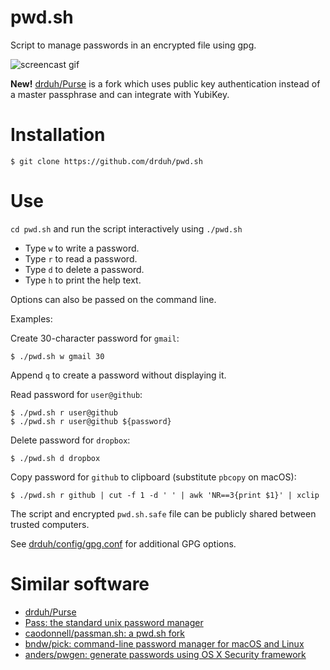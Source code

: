 # pwd.sh

Script to manage passwords in an encrypted file using gpg.

![screencast gif](https://i.imgur.com/sQoF3VN.gif)

**New!** [drduh/Purse](https://github.com/drduh/Purse) is a fork which uses public key authentication instead of a master passphrase and can integrate with YubiKey.

# Installation

```console
$ git clone https://github.com/drduh/pwd.sh
```

# Use

`cd pwd.sh` and run the script interactively using `./pwd.sh`

* Type `w` to write a password.
* Type `r` to read a password.
* Type `d` to delete a password.
* Type `h` to print the help text.

Options can also be passed on the command line.

Examples:

Create 30-character password for `gmail`:

```console
$ ./pwd.sh w gmail 30
```

Append `q` to create a password without displaying it.

Read password for `user@github`:

```console
$ ./pwd.sh r user@github
$ ./pwd.sh r user@github ${password}
```

Delete password for `dropbox`:

```console
$ ./pwd.sh d dropbox
```

Copy password for `github` to clipboard (substitute `pbcopy` on macOS):

```console
$ ./pwd.sh r github | cut -f 1 -d ' ' | awk 'NR==3{print $1}' | xclip
```

The script and encrypted `pwd.sh.safe` file can be publicly shared between trusted computers.

See [drduh/config/gpg.conf](https://github.com/drduh/config/blob/master/gpg.conf) for additional GPG options.

# Similar software

* [drduh/Purse](https://github.com/drduh/Purse)
* [Pass: the standard unix password manager](https://www.passwordstore.org/)
* [caodonnell/passman.sh: a pwd.sh fork](https://github.com/caodonnell/passman.sh)
* [bndw/pick: command-line password manager for macOS and Linux](https://github.com/bndw/pick)
* [anders/pwgen: generate passwords using OS X Security framework](https://github.com/anders/pwgen)
